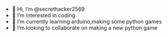 - 👋 Hi, I’m @secrethacker2569
- 👀 I’m interested in coding
- 🌱 I’m currently learning arduino,making some python games
- 💞️ I’m looking to collaborate on making a new python game

<!---
secrethacker2569/secrethacker2569 is a ✨ special ✨ repository because its `README.md` (this file) appears on your GitHub profile.
You can click the Preview link to take a look at your changes.
--->
